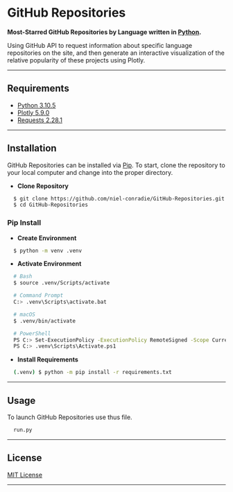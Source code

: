 # **GitHub Repositories**

**Most-Starred GitHub Repositories by Language written in [Python](https://www.python.org).**

Using GitHub API to request information about specific language repositories on the site, and then generate an interactive visualization of the relative popularity of these projects using Plotly.

----
## **Requirements**

- [Python 3.10.5](https://www.python.org/downloads/release/python-3105/)
- [Plotly 5.9.0](https://plotly.com/python/getting-started/)
- [Requests 2.28.1](https://requests.readthedocs.io/en/latest/)
----
## **Installation**

GitHub Repositories can be installed via [Pip](https://pypi.org/project/pip/). To start, clone the repository to your local computer and change into the proper directory.

* **Clone Repository**
```bash
  $ git clone https://github.com/niel-conradie/GitHub-Repositories.git
  $ cd GitHub-Repositories
```
### **Pip Install**

* **Create Environment**
```bash
  $ python -m venv .venv
```
* **Activate Environment**
```bash
  # Bash
  $ source .venv/Scripts/activate

  # Command Prompt
  C:> .venv\Scripts\activate.bat

  # macOS
  $ .venv/bin/activate

  # PowerShell
  PS C:> Set-ExecutionPolicy -ExecutionPolicy RemoteSigned -Scope CurrentUser
  PS C:> .venv\Scripts\Activate.ps1
```
* **Install Requirements**
```bash
  (.venv) $ python -m pip install -r requirements.txt
```
----
## **Usage**

To launch GitHub Repositories use thus file.
```bash
  run.py
```
----
## **License**

[MIT License](https://github.com/niel-conradie/GitHub-Repositories/blob/master/LICENSE)

----